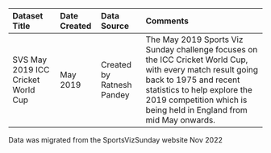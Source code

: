 |Dataset Title| Date Created | Data Source               |Comments|
|:----|:-------------|:--------------------------|:---------|
|SVS May 2019 ICC Cricket World Cup| May 2019     | Created by Ratnesh Pandey |The May 2019 Sports Viz Sunday challenge focuses on the ICC Cricket World Cup, with every match result going back to 1975 and recent statistics to help explore the 2019 competition which is being held in England from mid May onwards.|

Data was migrated from the SportsVizSunday website Nov 2022

